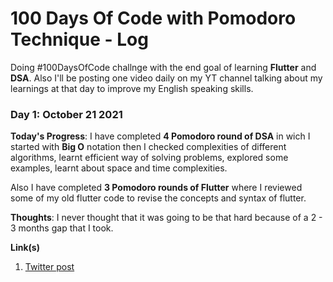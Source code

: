 # 100 Days Of Code with Pomodoro Technique - Log

Doing #100DaysOfCode challnge with the end goal of learning **Flutter** and **DSA**. Also I'll be posting one video daily on my YT channel talking about my learnings at that day to improve my  English speaking skills.

### Day 1: October 21 2021

**Today's Progress**: I have completed **4 Pomodoro round of DSA** in wich I started with **Big O** notation then I checked complexities of different algorithms, learnt efficient way of solving problems, explored some examples, learnt about space and time complexities.

Also I have completed **3 Pomodoro rounds of Flutter** where I reviewed some of my old flutter code to revise the concepts and syntax of flutter. 

**Thoughts**: I never thought that it was going to be that hard because of a 2 - 3 months gap that I took.

**Link(s)**
1. [Twitter post](https://twitter.com/ankushsgandhi/status/1451033687051538441)
